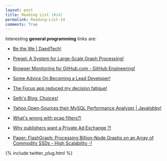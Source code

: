 ```yaml
---
layout: post
title: Reading List (#14)
permalink: Reading-List-14
comments: True
---
```



Interesting **general programming** links are:
    
    
* <a href="http://www.daedtech.com/be-the-we?utm_content=buffer7f16a&amp;utm_medium=social&amp;utm_source=twitter.com&amp;utm_campaign=buffer" target="_blank">Be the We | DaedTech!</a>
    
    
* <a href="http://blog.acolyer.org/2015/05/26/pregel-a-system-for-large-scale-graph-processing/" target="_blank">Pregel: A System for Large-Scale Graph Processing!</a>
    
    
* <a href="http://githubengineering.com/browser-monitoring-for-github-com/?utm_content=buffere8cba&amp;utm_medium=social&amp;utm_source=twitter.com&amp;utm_campaign=buffer" target="_blank">Browser Monitoring for GitHub.com - GitHub Engineering!</a>
    
    
* <a href="http://feeds.dzone.com/~r/dzone/frontpage/~3/rbL7bSYX8d0/some_advice_on_becoming_a_lead_developer.html" target="_blank">Some Advice On Becoming a Lead Developer!</a>
    
    
* <a href="http://feedproxy.google.com/~r/AGeekWithAHat2/~3/BB4Fcn36iCs/6683" target="_blank">The Focus app reduced my decision fatigue!</a>
    
    
* <a href="http://sethgodin.typepad.com/seths_blog/2014/12/choices.html?utm_content=buffer8bb5b&amp;utm_medium=social&amp;utm_source=twitter.com&amp;utm_campaign=buffer" target="_blank">Seth's Blog: Choices!</a>
    
    
* <a href="http://java.dzone.com/articles/yahoo-open-sources-their-mysql" target="_blank">Yahoo Open-Sources their MySQL Performance Analyzer | Javalobby!</a>
    
    
* <a href="https://www.snellman.net/blog/archive/2015-05-18-whats-wrong-with-pcap-filters/" target="_blank">What's wrong with pcap filters?!</a>
    
    
* <a href="https://eastvisionsystems.com/publishers-want-private-ad-exchange/" target="_blank">Why publishers want a Private Ad Exchange ?!</a>
    
    
* <a href="http://highscalability.com/blog/2015/5/19/paper-flashgraph-processing-billion-node-graphs-on-an-array.html?utm_content=buffer2f6a5&amp;utm_medium=social&amp;utm_source=twitter.com&amp;utm_campaign=buffer" target="_blank">Paper: FlashGraph: Processing Billion-Node Graphs on an Array of Commodity SSDs - High Scalability -!</a>
    


{% include twitter_plug.html %}